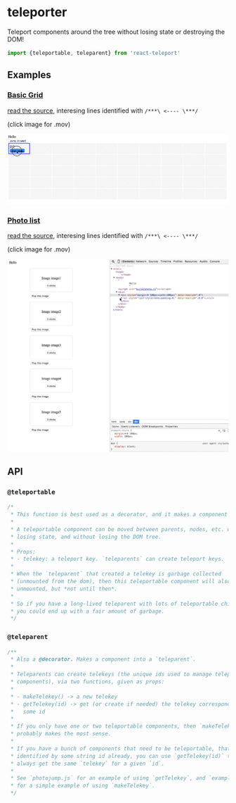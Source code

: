 # teleporter

Teleport components around the tree without losing state or destroying the
DOM!

```javascript
import {teleportable, teleparent} from 'react-teleport'
```

## Examples

### [Basic Grid](docs/grid.mov)

[read the source](./example.js), interesing lines identified with `/***\ <---- \***/`

(click image for .mov)

[![grid](docs/grid.gif)](docs/grid.mov)

### [Photo list](docs/photojump.mov)

[read the source](./photojump.js), interesing lines identified with `/***\ <---- \***/`

(click image for .mov)

[![image](docs/photojump.gif)](docs/photojump.mov)

## API

### `@teleportable`

```javascript
/*
 * This function is best used as a decorator, and it makes a component "teleportable".
 *
 * A teleportable component can be moved between parents, nodes, etc. without
 * losing state, and without losing the DOM tree.
 *
 * Props:
 * - telekey: a teleport key. `teleparents` can create teleport keys.
 *
 * When the `teleparent` that created a telekey is garbage collected
 * (unmounted from the dom), then this teleportable component will also be
 * unmounted, but *not until then*.
 *
 * So if you have a long-lived teleparent with lots of teleportable children,
 * you could end up with a fair amount of garbage.
 */
```

### `@teleparent`

```javascript
/**
 * Also a @decorator. Makes a component into a `teleparent`.
 *
 * Teleparents can create telekeys (the unique ids used to manage teleportable
 * components), via two functions, given as props:
 *
 * - makeTelekey() -> a new telekey
 * - getTelekey(id) -> get (or create if needed) the telekey corresponding to
 *   some id
 *
 * If you only have one or two teleportable components, then `makeTelekey`
 * probably makes the most sense.
 *
 * If you have a bunch of components that need to be teleportable, that are
 * identified by some string id already, you can use `getTelekey(id)` to
 * always get the same `telekey` for a given `id`.
 *
 * See `photojump.js` for an example of using `getTelekey`, and `example.js`
 * for a simple example of using `makeTelekey`.
 */
 ```

